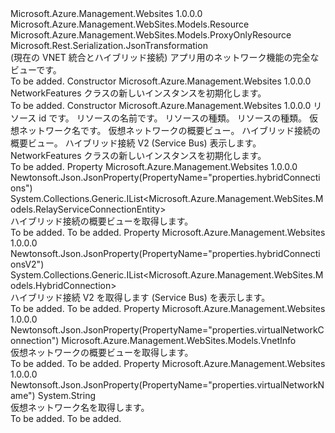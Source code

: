 <Type Name="NetworkFeatures" FullName="Microsoft.Azure.Management.WebSites.Models.NetworkFeatures">
  <TypeSignature Language="C#" Value="public class NetworkFeatures : Microsoft.Azure.Management.WebSites.Models.ProxyOnlyResource" />
  <TypeSignature Language="ILAsm" Value=".class public auto ansi beforefieldinit NetworkFeatures extends Microsoft.Azure.Management.WebSites.Models.ProxyOnlyResource" />
  <TypeSignature Language="DocId" Value="T:Microsoft.Azure.Management.WebSites.Models.NetworkFeatures" />
  <TypeSignature Language="VB.NET" Value="Public Class NetworkFeatures&#xA;Inherits ProxyOnlyResource" />
  <TypeSignature Language="F#" Value="type NetworkFeatures = class&#xA;    inherit ProxyOnlyResource" />
  <AssemblyInfo>
    <AssemblyName>Microsoft.Azure.Management.Websites</AssemblyName>
    <AssemblyVersion>1.0.0.0</AssemblyVersion>
  </AssemblyInfo>
  <Base>
    <BaseTypeName>Microsoft.Azure.Management.WebSites.Models.Resource</BaseTypeName>
    <BaseTypeName FrameworkAlternate="azure-dotnet">Microsoft.Azure.Management.WebSites.Models.ProxyOnlyResource</BaseTypeName>
  </Base>
  <Interfaces />
  <Attributes>
    <Attribute>
      <AttributeName>Microsoft.Rest.Serialization.JsonTransformation</AttributeName>
    </Attribute>
  </Attributes>
  <Docs>
    <summary>
            (現在の VNET 統合とハイブリッド接続) アプリ用のネットワーク機能の完全なビューです。
            </summary>
    <remarks>To be added.</remarks>
  </Docs>
  <Members>
    <Member MemberName=".ctor">
      <MemberSignature Language="C#" Value="public NetworkFeatures ();" />
      <MemberSignature Language="ILAsm" Value=".method public hidebysig specialname rtspecialname instance void .ctor() cil managed" />
      <MemberSignature Language="DocId" Value="M:Microsoft.Azure.Management.WebSites.Models.NetworkFeatures.#ctor" />
      <MemberSignature Language="VB.NET" Value="Public Sub New ()" />
      <MemberType>Constructor</MemberType>
      <AssemblyInfo>
        <AssemblyName>Microsoft.Azure.Management.Websites</AssemblyName>
        <AssemblyVersion>1.0.0.0</AssemblyVersion>
      </AssemblyInfo>
      <Parameters />
      <Docs>
        <summary>
            NetworkFeatures クラスの新しいインスタンスを初期化します。
            </summary>
        <remarks>To be added.</remarks>
      </Docs>
    </Member>
    <Member MemberName=".ctor">
      <MemberSignature Language="C#" Value="public NetworkFeatures (string id = null, string name = null, string kind = null, string type = null, string virtualNetworkName = null, Microsoft.Azure.Management.WebSites.Models.VnetInfo virtualNetworkConnection = null, System.Collections.Generic.IList&lt;Microsoft.Azure.Management.WebSites.Models.RelayServiceConnectionEntity&gt; hybridConnections = null, System.Collections.Generic.IList&lt;Microsoft.Azure.Management.WebSites.Models.HybridConnection&gt; hybridConnectionsV2 = null);" />
      <MemberSignature Language="ILAsm" Value=".method public hidebysig specialname rtspecialname instance void .ctor(string id, string name, string kind, string type, string virtualNetworkName, class Microsoft.Azure.Management.WebSites.Models.VnetInfo virtualNetworkConnection, class System.Collections.Generic.IList`1&lt;class Microsoft.Azure.Management.WebSites.Models.RelayServiceConnectionEntity&gt; hybridConnections, class System.Collections.Generic.IList`1&lt;class Microsoft.Azure.Management.WebSites.Models.HybridConnection&gt; hybridConnectionsV2) cil managed" />
      <MemberSignature Language="DocId" Value="M:Microsoft.Azure.Management.WebSites.Models.NetworkFeatures.#ctor(System.String,System.String,System.String,System.String,System.String,Microsoft.Azure.Management.WebSites.Models.VnetInfo,System.Collections.Generic.IList{Microsoft.Azure.Management.WebSites.Models.RelayServiceConnectionEntity},System.Collections.Generic.IList{Microsoft.Azure.Management.WebSites.Models.HybridConnection})" />
      <MemberSignature Language="VB.NET" Value="Public Sub New (Optional id As String = null, Optional name As String = null, Optional kind As String = null, Optional type As String = null, Optional virtualNetworkName As String = null, Optional virtualNetworkConnection As VnetInfo = null, Optional hybridConnections As IList(Of RelayServiceConnectionEntity) = null, Optional hybridConnectionsV2 As IList(Of HybridConnection) = null)" />
      <MemberSignature Language="F#" Value="new Microsoft.Azure.Management.WebSites.Models.NetworkFeatures : string * string * string * string * string * Microsoft.Azure.Management.WebSites.Models.VnetInfo * System.Collections.Generic.IList&lt;Microsoft.Azure.Management.WebSites.Models.RelayServiceConnectionEntity&gt; * System.Collections.Generic.IList&lt;Microsoft.Azure.Management.WebSites.Models.HybridConnection&gt; -&gt; Microsoft.Azure.Management.WebSites.Models.NetworkFeatures" Usage="new Microsoft.Azure.Management.WebSites.Models.NetworkFeatures (id, name, kind, type, virtualNetworkName, virtualNetworkConnection, hybridConnections, hybridConnectionsV2)" />
      <MemberType>Constructor</MemberType>
      <AssemblyInfo>
        <AssemblyName>Microsoft.Azure.Management.Websites</AssemblyName>
        <AssemblyVersion>1.0.0.0</AssemblyVersion>
      </AssemblyInfo>
      <Parameters>
        <Parameter Name="id" Type="System.String" />
        <Parameter Name="name" Type="System.String" />
        <Parameter Name="kind" Type="System.String" />
        <Parameter Name="type" Type="System.String" />
        <Parameter Name="virtualNetworkName" Type="System.String" />
        <Parameter Name="virtualNetworkConnection" Type="Microsoft.Azure.Management.WebSites.Models.VnetInfo" />
        <Parameter Name="hybridConnections" Type="System.Collections.Generic.IList&lt;Microsoft.Azure.Management.WebSites.Models.RelayServiceConnectionEntity&gt;" />
        <Parameter Name="hybridConnectionsV2" Type="System.Collections.Generic.IList&lt;Microsoft.Azure.Management.WebSites.Models.HybridConnection&gt;" />
      </Parameters>
      <Docs>
        <param name="id">リソース id です。</param>
        <param name="name">リソースの名前です。</param>
        <param name="kind">リソースの種類。</param>
        <param name="type">リソースの種類。</param>
        <param name="virtualNetworkName">仮想ネットワーク名です。</param>
        <param name="virtualNetworkConnection">仮想ネットワークの概要ビュー。</param>
        <param name="hybridConnections">ハイブリッド接続の概要ビュー。</param>
        <param name="hybridConnectionsV2">ハイブリッド接続 V2 (Service Bus) 表示します。</param>
        <summary>
            NetworkFeatures クラスの新しいインスタンスを初期化します。
            </summary>
        <remarks>To be added.</remarks>
      </Docs>
    </Member>
    <Member MemberName="HybridConnections">
      <MemberSignature Language="C#" Value="public System.Collections.Generic.IList&lt;Microsoft.Azure.Management.WebSites.Models.RelayServiceConnectionEntity&gt; HybridConnections { get; }" />
      <MemberSignature Language="ILAsm" Value=".property instance class System.Collections.Generic.IList`1&lt;class Microsoft.Azure.Management.WebSites.Models.RelayServiceConnectionEntity&gt; HybridConnections" />
      <MemberSignature Language="DocId" Value="P:Microsoft.Azure.Management.WebSites.Models.NetworkFeatures.HybridConnections" />
      <MemberSignature Language="VB.NET" Value="Public ReadOnly Property HybridConnections As IList(Of RelayServiceConnectionEntity)" />
      <MemberSignature Language="F#" Value="member this.HybridConnections : System.Collections.Generic.IList&lt;Microsoft.Azure.Management.WebSites.Models.RelayServiceConnectionEntity&gt;" Usage="Microsoft.Azure.Management.WebSites.Models.NetworkFeatures.HybridConnections" />
      <MemberType>Property</MemberType>
      <AssemblyInfo>
        <AssemblyName>Microsoft.Azure.Management.Websites</AssemblyName>
        <AssemblyVersion>1.0.0.0</AssemblyVersion>
      </AssemblyInfo>
      <Attributes>
        <Attribute>
          <AttributeName>Newtonsoft.Json.JsonProperty(PropertyName="properties.hybridConnections")</AttributeName>
        </Attribute>
      </Attributes>
      <ReturnValue>
        <ReturnType>System.Collections.Generic.IList&lt;Microsoft.Azure.Management.WebSites.Models.RelayServiceConnectionEntity&gt;</ReturnType>
      </ReturnValue>
      <Docs>
        <summary>
            ハイブリッド接続の概要ビューを取得します。
            </summary>
        <value>To be added.</value>
        <remarks>To be added.</remarks>
      </Docs>
    </Member>
    <Member MemberName="HybridConnectionsV2">
      <MemberSignature Language="C#" Value="public System.Collections.Generic.IList&lt;Microsoft.Azure.Management.WebSites.Models.HybridConnection&gt; HybridConnectionsV2 { get; }" />
      <MemberSignature Language="ILAsm" Value=".property instance class System.Collections.Generic.IList`1&lt;class Microsoft.Azure.Management.WebSites.Models.HybridConnection&gt; HybridConnectionsV2" />
      <MemberSignature Language="DocId" Value="P:Microsoft.Azure.Management.WebSites.Models.NetworkFeatures.HybridConnectionsV2" />
      <MemberSignature Language="VB.NET" Value="Public ReadOnly Property HybridConnectionsV2 As IList(Of HybridConnection)" />
      <MemberSignature Language="F#" Value="member this.HybridConnectionsV2 : System.Collections.Generic.IList&lt;Microsoft.Azure.Management.WebSites.Models.HybridConnection&gt;" Usage="Microsoft.Azure.Management.WebSites.Models.NetworkFeatures.HybridConnectionsV2" />
      <MemberType>Property</MemberType>
      <AssemblyInfo>
        <AssemblyName>Microsoft.Azure.Management.Websites</AssemblyName>
        <AssemblyVersion>1.0.0.0</AssemblyVersion>
      </AssemblyInfo>
      <Attributes>
        <Attribute>
          <AttributeName>Newtonsoft.Json.JsonProperty(PropertyName="properties.hybridConnectionsV2")</AttributeName>
        </Attribute>
      </Attributes>
      <ReturnValue>
        <ReturnType>System.Collections.Generic.IList&lt;Microsoft.Azure.Management.WebSites.Models.HybridConnection&gt;</ReturnType>
      </ReturnValue>
      <Docs>
        <summary>
            ハイブリッド接続 V2 を取得します (Service Bus) を表示します。
            </summary>
        <value>To be added.</value>
        <remarks>To be added.</remarks>
      </Docs>
    </Member>
    <Member MemberName="VirtualNetworkConnection">
      <MemberSignature Language="C#" Value="public Microsoft.Azure.Management.WebSites.Models.VnetInfo VirtualNetworkConnection { get; }" />
      <MemberSignature Language="ILAsm" Value=".property instance class Microsoft.Azure.Management.WebSites.Models.VnetInfo VirtualNetworkConnection" />
      <MemberSignature Language="DocId" Value="P:Microsoft.Azure.Management.WebSites.Models.NetworkFeatures.VirtualNetworkConnection" />
      <MemberSignature Language="VB.NET" Value="Public ReadOnly Property VirtualNetworkConnection As VnetInfo" />
      <MemberSignature Language="F#" Value="member this.VirtualNetworkConnection : Microsoft.Azure.Management.WebSites.Models.VnetInfo" Usage="Microsoft.Azure.Management.WebSites.Models.NetworkFeatures.VirtualNetworkConnection" />
      <MemberType>Property</MemberType>
      <AssemblyInfo>
        <AssemblyName>Microsoft.Azure.Management.Websites</AssemblyName>
        <AssemblyVersion>1.0.0.0</AssemblyVersion>
      </AssemblyInfo>
      <Attributes>
        <Attribute>
          <AttributeName>Newtonsoft.Json.JsonProperty(PropertyName="properties.virtualNetworkConnection")</AttributeName>
        </Attribute>
      </Attributes>
      <ReturnValue>
        <ReturnType>Microsoft.Azure.Management.WebSites.Models.VnetInfo</ReturnType>
      </ReturnValue>
      <Docs>
        <summary>
            仮想ネットワークの概要ビューを取得します。
            </summary>
        <value>To be added.</value>
        <remarks>To be added.</remarks>
      </Docs>
    </Member>
    <Member MemberName="VirtualNetworkName">
      <MemberSignature Language="C#" Value="public string VirtualNetworkName { get; }" />
      <MemberSignature Language="ILAsm" Value=".property instance string VirtualNetworkName" />
      <MemberSignature Language="DocId" Value="P:Microsoft.Azure.Management.WebSites.Models.NetworkFeatures.VirtualNetworkName" />
      <MemberSignature Language="VB.NET" Value="Public ReadOnly Property VirtualNetworkName As String" />
      <MemberSignature Language="F#" Value="member this.VirtualNetworkName : string" Usage="Microsoft.Azure.Management.WebSites.Models.NetworkFeatures.VirtualNetworkName" />
      <MemberType>Property</MemberType>
      <AssemblyInfo>
        <AssemblyName>Microsoft.Azure.Management.Websites</AssemblyName>
        <AssemblyVersion>1.0.0.0</AssemblyVersion>
      </AssemblyInfo>
      <Attributes>
        <Attribute>
          <AttributeName>Newtonsoft.Json.JsonProperty(PropertyName="properties.virtualNetworkName")</AttributeName>
        </Attribute>
      </Attributes>
      <ReturnValue>
        <ReturnType>System.String</ReturnType>
      </ReturnValue>
      <Docs>
        <summary>
            仮想ネットワーク名を取得します。
            </summary>
        <value>To be added.</value>
        <remarks>To be added.</remarks>
      </Docs>
    </Member>
  </Members>
</Type>